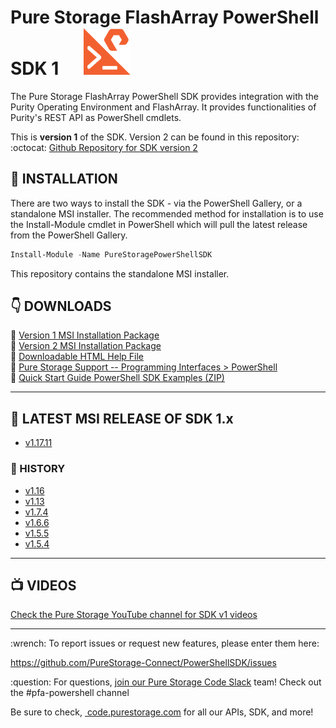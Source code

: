 
# Pure Storage FlashArray PowerShell SDK 1 &nbsp;&nbsp;&nbsp;&nbsp; <img src="/images/pure_powershell_sdk.png">

The Pure Storage FlashArray PowerShell SDK provides integration with the Purity Operating Environment and FlashArray. It provides functionalities of Purity's REST API as PowerShell cmdlets.

This is __version 1__ of the SDK. Version 2 can be found in this repository:<br>
:octocat: [Github Repository for SDK version 2](https://www.github.com/PureStorage-Connect/PowerShellSDK2)


## :floppy_disk: INSTALLATION
There are two ways to install the SDK - via the PowerShell Gallery, or a standalone MSI installer. The recommended method for installation is to use the Install-Module cmdlet in PowerShell which will pull the latest release from the PowerShell Gallery.
```powershell
Install-Module -Name PureStoragePowerShellSDK
```
This repository contains the standalone MSI installer.

## :point_down: DOWNLOADS
:small_orange_diamond: [Version 1 MSI Installation Package](https://github.com/PureStorage-Connect/PowerShellSDK/blob/master/PureStoragePowerShellSDKInstaller.msi)<br>
:small_orange_diamond:  [Version 2 MSI Installation Package](https://github.com/PureStorage-Connect/PowerShellSDK/blob/master/PureStoragePowerShellSDKInstaller.msi)<br>
:small_orange_diamond:   [Downloadable HTML Help File](https://github.com/PureStorage-Connect/PowerShellSDK/blob/master/PureStoragePowerShellSDK-Help.html)<br>
:small_orange_diamond:  [Pure Storage Support -- Programming Interfaces > PowerShell](https://support.purestorage.com/Solutions/Microsoft_Platform_Guide/a_Windows_PowerShell)<br>
:small_orange_diamond:  [Quick Start Guide PowerShell SDK Examples (ZIP)](https://github.com/PureStorage-Connect/PowerShellSDK/blob/master/SDK-Examples.zip)

<!-- wp:separator -->
<hr class="wp-block-separator"/>
<!-- /wp:separator -->

## :rocket: LATEST MSI RELEASE OF SDK 1.x
* [v1.17.11](https://github.com/PureStorage-Connect/PowerShellSDK/releases/tag/v1.17.11)

### :date: HISTORY
* [v1.16](https://github.com/PureStorage-Connect/PowerShellSDK/releases/tag/v1.16)
* [v1.13](https://github.com/PureStorage-Connect/PowerShellSDK/releases/tag/v1.13)
* [v1.7.4](https://github.com/PureStorage-Connect/PowerShellSDK/releases/tag/v1.7.4.0)
* [v1.6.6](https://github.com/PureStorage-Connect/PowerShellSDK/releases/tag/v1.6.6.0)
* [v1.5.5](https://github.com/PureStorage-Connect/PowerShellSDK/releases/tag/v1.5.5.0)
* [v1.5.4](https://github.com/PureStorage-Connect/PowerShellSDK/releases/tag/v1.5.4.0)


<!-- wp:separator -->
<hr class="wp-block-separator"/>
<!-- /wp:separator -->

## :tv: VIDEOS <br>
[Check the Pure Storage YouTube channel for SDK v1 videos](https://www.youtube.com/user/purestorage)
<!-- wp:paragraph -->

<!-- wp:separator -->
<hr class="wp-block-separator"/>
<!-- /wp:separator -->
<p>:wrench: To report issues or request new features, please enter them here:</p>
<!-- /wp:paragraph -->

<!-- wp:paragraph -->
<p><a href="https://github.com/PureStorage-Connect/PureStoragePowerShellSDK/issues">https://github.com/PureStorage-Connect/PowerShellSDK/issues</a></p>
<!-- /wp:paragraph -->
<!-- wp:paragraph -->
<p>:question: For questions,&nbsp;<a href="https://codeinvite.purestorage.com/">join our Pure Storage Code Slack</a>&nbsp;team! Check out the #pfa-powershell channel</p>
<!-- /wp:paragraph -->

<!-- wp:paragraph -->
<p>Be sure to check,&nbsp;<a href="https://code.purestorage.com/"> code.purestorage.com</a> for all our APIs, SDK, and more!</p>
<!-- /wp:paragraph -->
